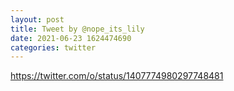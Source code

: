 ```yaml
--- 
layout: post 
title: Tweet by @nope_its_lily 
date: 2021-06-23 1624474690 
categories: twitter 
--- 
```

https://twitter.com/o/status/1407774980297748481